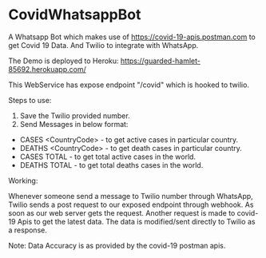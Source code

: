 # CovidWhatsappBot

A Whatsapp Bot which makes use of https://covid-19-apis.postman.com to get Covid 19 Data. And Twilio to integrate with WhatsApp.

The Demo is deployed to Heroku: https://guarded-hamlet-85692.herokuapp.com/

This WebService has expose endpoint "/covid" which is hooked to twilio.

Steps to use:
1. Save the Twilio provided number.
2. Send Messages in below format:
  - CASES \<CountryCode\> - to get active cases in particular country.
  - DEATHS \<CountryCode\> - to get death cases in particular country.
  - CASES TOTAL - to get total active cases in the world.
  - DEATHS TOTAL - to get total deaths cases in the world.
  
Working:

Whenever someone send a message to Twilio number through WhatsApp,
Twilio sends a post request to our exposed endpoint through webhook.
As soon as our web server gets the request.
Another request is made to covid-19 Apis to get the latest data.
The data is modified/sent directly to Twilio as a response.

Note: Data Accuracy is as provided by the covid-19 postman apis.

